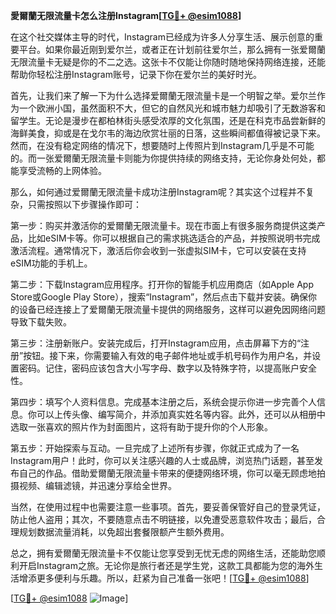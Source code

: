 **愛爾蘭无限流量卡怎么注册Instagram[[TG💪+ @esim1088](https://t.me/s/esim1088)]**

在这个社交媒体主导的时代，Instagram已经成为许多人分享生活、展示创意的重要平台。如果你最近刚到爱尔兰，或者正在计划前往爱尔兰，那么拥有一张爱爾蘭无限流量卡无疑是你的不二之选。这张卡不仅能让你随时随地保持网络连接，还能帮助你轻松注册Instagram账号，记录下你在爱尔兰的美好时光。

首先，让我们来了解一下为什么选择爱爾蘭无限流量卡是一个明智之举。爱尔兰作为一个欧洲小国，虽然面积不大，但它的自然风光和城市魅力却吸引了无数游客和留学生。无论是漫步在都柏林街头感受浓厚的文化氛围，还是在科克市品尝新鲜的海鲜美食，抑或是在戈尔韦的海边欣赏壮丽的日落，这些瞬间都值得被记录下来。然而，在没有稳定网络的情况下，想要随时上传照片到Instagram几乎是不可能的。而一张爱爾蘭无限流量卡则能为你提供持续的网络支持，无论你身处何处，都能享受流畅的上网体验。

那么，如何通过爱爾蘭无限流量卡成功注册Instagram呢？其实这个过程并不复杂，只需按照以下步骤操作即可：

第一步：购买并激活你的爱爾蘭无限流量卡。现在市面上有很多服务商提供这类产品，比如eSIM卡等。你可以根据自己的需求挑选适合的产品，并按照说明书完成激活流程。通常情况下，激活后你会收到一张虚拟SIM卡，它可以安装在支持eSIM功能的手机上。

第二步：下载Instagram应用程序。打开你的智能手机应用商店（如Apple App Store或Google Play Store），搜索“Instagram”，然后点击下载并安装。确保你的设备已经连接上了爱爾蘭无限流量卡提供的网络服务，这样可以避免因网络问题导致下载失败。

第三步：注册新账户。安装完成后，打开Instagram应用，点击屏幕下方的“注册”按钮。接下来，你需要输入有效的电子邮件地址或手机号码作为用户名，并设置密码。记住，密码应该包含大小写字母、数字以及特殊字符，以提高账户安全性。

第四步：填写个人资料信息。完成基本注册之后，系统会提示你进一步完善个人信息。你可以上传头像、编写简介，并添加真实姓名等内容。此外，还可以从相册中选取一张喜欢的照片作为封面图片，这将有助于提升你的个人形象。

第五步：开始探索与互动。一旦完成了上述所有步骤，你就正式成为了一名Instagram用户！此时，你可以关注感兴趣的人士或品牌，浏览热门话题，甚至发布自己的作品。借助爱爾蘭无限流量卡带来的便捷网络环境，你可以毫无顾虑地拍摄视频、编辑滤镜，并迅速分享给全世界。

当然，在使用过程中也需要注意一些事项。首先，要妥善保管好自己的登录凭证，防止他人盗用；其次，不要随意点击不明链接，以免遭受恶意软件攻击；最后，合理规划数据流量消耗，以免超出套餐限额产生额外费用。

总之，拥有爱爾蘭无限流量卡不仅能让您享受到无忧无虑的网络生活，还能助您顺利开启Instagram之旅。无论你是旅行者还是学生党，这款工具都能为您的海外生活增添更多便利与乐趣。所以，赶紧为自己准备一张吧！[[TG💪+ @esim1088](https://t.me/s/esim1088)]

[[TG💪+ @esim1088](https://t.me/s/esim1088) ![Image](https://i.postimg.cc/4NQfJmqS/Snipaste-2025-05-13-00-14-12.png)]